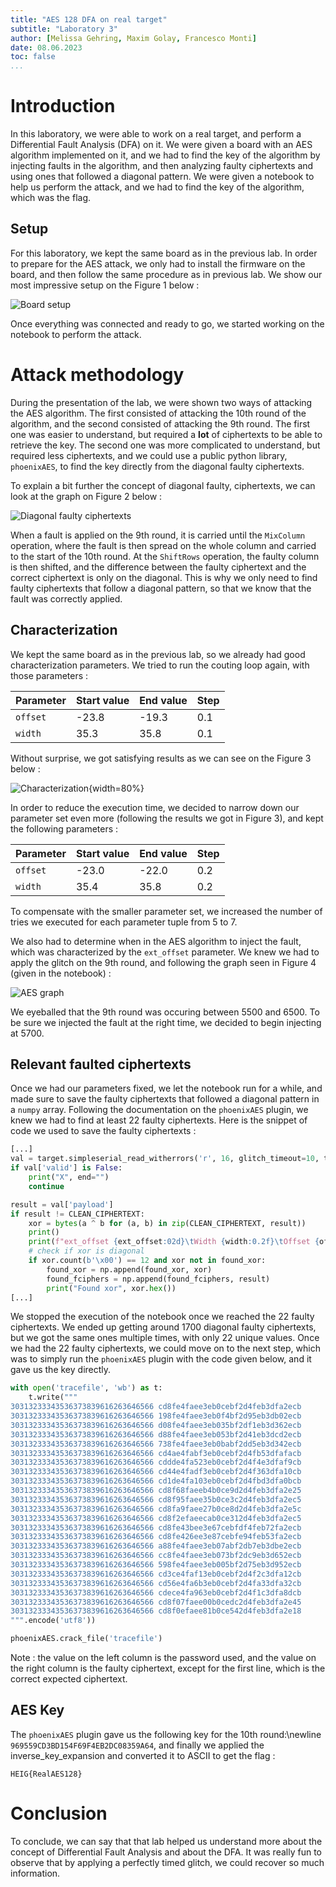 ```yaml
---
title: "AES 128 DFA on real target"
subtitle: "Laboratory 3"
author: [Melissa Gehring, Maxim Golay, Francesco Monti]
date: 08.06.2023
toc: false
...
```


# Introduction

In this laboratory, we were able to work on a real target, and perform a Differential Fault Analysis (DFA) on it. We were given a board with an AES algorithm implemented on it, and we had to find the key of the algorithm by injecting faults in the algorithm, and then analyzing faulty ciphertexts and using ones that followed a diagonal pattern. We were given a notebook to help us perform the attack, and we had to find the key of the algorithm, which was the flag.

## Setup

For this laboratory, we kept the same board as in the previous lab. In order to prepare for the AES attack, we only had to install the firmware on the board, and then follow the same procedure as in previous lab. We show our most impressive setup on the Figure 1 below :

![Board setup](img/setup.png)

Once everything was connected and ready to go, we started working on the notebook to perform the attack.

# Attack methodology

During the presentation of the lab, we were shown two ways of attacking the AES algorithm. The first consisted of attacking the 10th round of the algorithm, and the second consisted of attacking the 9th round. The first one was easier to understand, but required a **lot** of ciphertexts to be able to retrieve the key. The second one was more complicated to understand, but required less ciphertexts, and we could use a public python library, `phoenixAES`, to find the key directly from the diagonal faulty ciphertexts. 

To explain a bit further the concept of diagonal faulty, ciphertexts, we can look at the graph on Figure 2 below :

![Diagonal faulty ciphertexts](img/diagonal.png)

When a fault is applied on the 9th round, it is carried until the `MixColumn` operation, where the fault is then spread on the whole column and carried to the start of the 10th round. At the `ShiftRows` operation, the faulty column is then shifted, and the difference between the faulty ciphertext and the correct ciphertext is only on the diagonal. This is why we only need to find faulty ciphertexts that follow a diagonal pattern, so that we know that the fault was correctly applied.

## Characterization

We kept the same board as in the previous lab, so we already had good characterization parameters. We tried to run the couting loop again, with those parameters : 

| Parameter | Start value | End value | Step |
|-----------|-------------|-----------|------|
|  `offset` |    -23.8    |   -19.3   |  0.1 |
|  `width`  |     35.3    |    35.8   |  0.1 |

Without surprise, we got satisfying results as we can see on the Figure 3 below :

![Characterization](img/characterization.png){width=80%}

In order to reduce the execution time, we decided to narrow down our parameter set even more (following the results we got in Figure 3), and kept the following parameters : 

| Parameter | Start value | End value | Step |
|-----------|-------------|-----------|------|
|  `offset` |    -23.0    |   -22.0   |  0.2 |
|  `width`  |     35.4    |    35.8   |  0.2 |

To compensate with the smaller parameter set, we increased the number of tries we executed for each parameter tuple from 5 to 7. 

We also had to determine when in the AES algorithm to inject the fault, which was characterized by the `ext_offset` parameter. We knew we had to apply the glitch on the 9th round, and following the graph seen in Figure 4 (given in the notebook) : 

![AES graph](img/aes_graph.png)

We eyeballed that the 9th round was occuring between 5500 and 6500. To be sure we injected the fault at the right time, we decided to begin injecting at 5700.

## Relevant faulted ciphertexts

Once we had our parameters fixed, we let the notebook run for a while, and made sure to save the faulty ciphertexts that followed a diagonal pattern in a `numpy` array. Following the documentation on the `phoenixAES` plugin, we knew we had to find at least 22 faulty ciphertexts. Here is the snippet of code we used to save the faulty ciphertexts :

```py
[...]
val = target.simpleserial_read_witherrors('r', 16, glitch_timeout=10, timeout=30)
if val['valid'] is False:
    print("X", end="")
    continue

result = val['payload']
if result != CLEAN_CIPHERTEXT:
    xor = bytes(a ^ b for (a, b) in zip(CLEAN_CIPHERTEXT, result))
    print()
    print(f"ext_offset {ext_offset:02d}\tWidth {width:0.2f}\tOffset {offset:0.2f}\tResult {result.hex()}\txor: {xor.hex()}")
    # check if xor is diagonal
    if xor.count(b'\x00') == 12 and xor not in found_xor:
        found_xor = np.append(found_xor, xor)
        found_fciphers = np.append(found_fciphers, result)
        print("Found xor", xor.hex())
[...]
```

We stopped the execution of the notebook once we reached the 22 faulty ciphertexts. We ended up getting around 1700 diagonal faulty ciphertexts, but we got the same ones multiple times, with only 22 unique values. Once we had the 22 faulty ciphertexts, we could move on to the next step, which was to simply run the `phoenixAES` plugin with the code given below, and it gave us the key directly.

```py
with open('tracefile', 'wb') as t:
    t.write("""
30313233343536373839616263646566 cd8fe4faee3eb0cebf2d4feb3dfa2ecb
30313233343536373839616263646566 198fe4faee3eb0f4bf2d95eb3db02ecb
30313233343536373839616263646566 d08fe4faee3eb035bf2df1eb3d362ecb
30313233343536373839616263646566 d88fe4faee3eb053bf2d41eb3dcd2ecb
30313233343536373839616263646566 738fe4faee3eb0babf2dd5eb3d342ecb
30313233343536373839616263646566 cd4ae4fabf3eb0cebf2d4fb53dfafacb
30313233343536373839616263646566 cddde4fa523eb0cebf2d4f4e3dfaf9cb
30313233343536373839616263646566 cd44e4fadf3eb0cebf2d4f363dfa10cb
30313233343536373839616263646566 cd1de4fa103eb0cebf2d4fbd3dfa0bcb
30313233343536373839616263646566 cd8f68faeeb4b0ce9d2d4feb3dfa2e25
30313233343536373839616263646566 cd8f95faee35b0ce3c2d4feb3dfa2ec5
30313233343536373839616263646566 cd8fa9faee27b0ce8d2d4feb3dfa2e5c
30313233343536373839616263646566 cd8f2efaeecab0ce312d4feb3dfa2ec5
30313233343536373839616263646566 cd8fe43bee3e67cebfdf4feb72fa2ecb
30313233343536373839616263646566 cd8fe426ee3e87cebfe94feb53fa2ecb
30313233343536373839616263646566 a88fe4faee3eb07abf2db7eb3dbe2ecb
30313233343536373839616263646566 cc8fe4faee3eb073bf2dc9eb3d652ecb
30313233343536373839616263646566 598fe4faee3eb005bf2d75eb3d952ecb
30313233343536373839616263646566 cd3ce4faf13eb0cebf2d4f2c3dfa12cb
30313233343536373839616263646566 cd56e4fa6b3eb0cebf2d4fa33dfa32cb
30313233343536373839616263646566 cdece4fa963eb0cebf2d4f1c3dfa8dcb
30313233343536373839616263646566 cd8f07faee00b0cedc2d4feb3dfa2e45
30313233343536373839616263646566 cd8f0efaee81b0ce542d4feb3dfa2e18
""".encode('utf8'))

phoenixAES.crack_file('tracefile')
```

Note : the value on the left column is the password used, and the value on the right column is the faulty ciphertext, except for the first line, which is the correct expected ciphertext.

## AES Key

The `phoenixAES` plugin gave us the following key for the 10th round:\newline `969559CD3BD154F69F4EB2DC08359A64`, and finally we applied the inverse_key_expansion and converted it to ASCII to get the flag :

`HEIG{RealAES128}`

# Conclusion

To conclude, we can say that that lab helped us understand more about the concept of Differential Fault Analysis and about the DFA. It was really fun to observe that by applying a perfectly timed glitch, we could recover so much information.